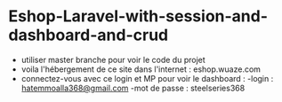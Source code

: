 # Eshop-Laravel-with-session-and-dashboard-and-crud
* utiliser master branche pour voir le code du projet
* voila l'hébergement de ce site dans l'internet : eshop.wuaze.com
* connectez-vous avec ce login et MP pour voir le dashboard :
   -login : hatemmoalla368@gmail.com
   -mot de passe : steelseries368
  
